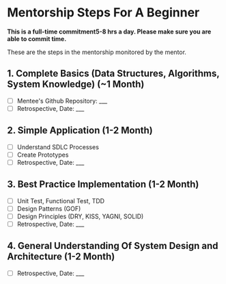 # Mentorship Steps For A Beginner
**This is a full-time commitment5-8 hrs a day. Please make sure you are able to commit time.**

These are the steps in the mentorship monitored by the mentor.
## 1. Complete Basics (Data Structures, Algorithms, System Knowledge) (~1 Month)
- [ ] Mentee's Github Repository: ___
- [ ] Retrospective, Date: ___

## 2. Simple Application (1-2 Month)
- [ ] Understand SDLC Processes
- [ ] Create Prototypes
- [ ] Retrospective, Date: ___

## 3. Best Practice Implementation (1-2 Month)
- [ ] Unit Test, Functional Test, TDD
- [ ] Design Patterns (GOF)
- [ ] Design Principles (DRY, KISS, YAGNI, SOLID)
- [ ] Retrospective, Date: ___

## 4. General Understanding Of System Design and Architecture (1-2 Month)
- [ ] Retrospective, Date: ___

